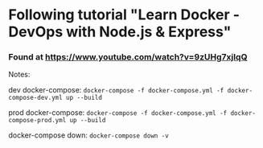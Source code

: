 # Following tutorial "Learn Docker - DevOps with Node.js & Express" 
### Found at https://www.youtube.com/watch?v=9zUHg7xjIqQ

Notes: 

dev docker-compose: `docker-compose -f docker-compose.yml -f docker-compose-dev.yml up --build`

prod docker-compose: `docker-compose -f docker-compose.yml -f docker-compose-prod.yml up --build`

docker-compose down: `docker-compose down -v`